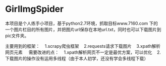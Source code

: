 # GirlImgSpider

本项目是个人练手小项目，基于python2.7环境，抓取目标www.7160.com 下的一个图片栏目的所有图片，并把图片url保存在本地url.txt，同时也可以下载图片到pic文件夹。

主要用到的框架：
    1.scrapy爬虫框架
    2.requests请求下载图片
    3.xpath解析网页元素
    
需要改进的点：
    1.xpath解析网页不一定是最优方案，可以优化
    2.下载图片的操作没有运用多线程（由于本人初学，还没有学会多线程下载）
